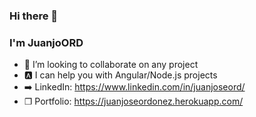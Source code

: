 ### Hi there 👋
### I'm JuanjoORD
- 👯 I’m looking to collaborate on any project
- 🅰️ I can help you with Angular/Node.js projects
- ➡️ LinkedIn: https://www.linkedin.com/in/juanjoseord/
- ❐ Portfolio: https://juanjoseordonez.herokuapp.com/



<!--
**JuanjoORD/JuanjoORD** is a ✨ _special_ ✨ repository because its `README.md` (this file) appears on your GitHub profile.

Here are some ideas to get you started:

- 🔭 I’m currently working on ...
- 🌱 I’m currently learning ...
- 👯 I’m looking to collaborate on ...
- 🤔 I’m looking for help with ...
- 💬 Ask me about ...
- 📫 How to reach me: ...
- 😄 Pronouns: ...
- ⚡ Fun fact: ...
-->
